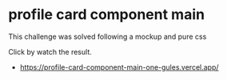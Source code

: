 # profile card component main
This challenge was solved following a mockup and pure css

Click by watch the result.

* https://profile-card-component-main-one-gules.vercel.app/
